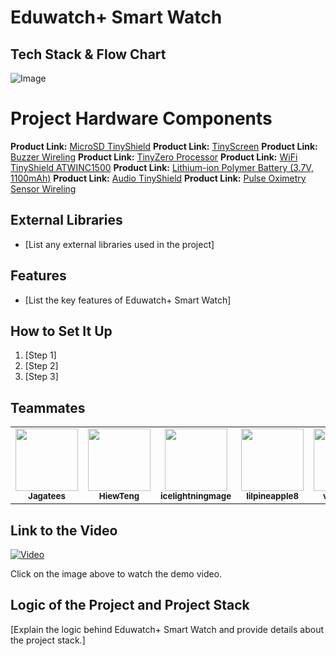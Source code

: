# Eduwatch+ Smart Watch

## Tech Stack & Flow Chart 
![Image](https://github.com/Jagatees/TinyCiruit-Arduino/assets/140966272/4008f3af-8a16-4745-9f57-4bb9fb2f399a)

# Project Hardware Components
**Product Link:** [MicroSD TinyShield](https://tinycircuits.com/products/microsd-tinyshield?_pos=4&_sid=f3b0eaea7&_ss=r)
**Product Link:** [TinyScreen](https://tinycircuits.com/products/tinyscreen?_pos=12&_sid=8b9ccbfb0&_ss=r)
**Product Link:** [Buzzer Wireling](https://tinycircuits.com/products/buzzer-wireling?_pos=1&_sid=c48816745&_ss=r)
**Product Link:** [TinyZero Processor](https://tinycircuits.com/products/tinyzero-processor)
**Product Link:** [WiFi TinyShield ATWINC1500](https://tinycircuits.com/products/wifi-tinyshield-atwinc1500)
**Product Link:** [Lithium-ion Polymer Battery (3.7V, 1100mAh)](https://tinycircuits.com/collections/batteries/products/lithium-ion-polymer-battery-3-7v-1100mah)
**Product Link:** [Audio TinyShield](https://tinycircuits.com/products/audio-tinyshield?_pos=1&_sid=4f2eade8d&_ss=r)
**Product Link:** [Pulse Oximetry Sensor Wireling](https://tinycircuits.com/products/pulse-oximetry-sensor-wireling?_pos=1&_sid=59983486e&_ss=r)



## External Libraries

- [List any external libraries used in the project]

## Features

- [List the key features of Eduwatch+ Smart Watch]

## How to Set It Up

1. [Step 1]
2. [Step 2]
3. [Step 3]

## Teammates

<table>
  <tr>
        <td align="center"><a href="https://github.com/Jagatees"><img src="https://avatars.githubusercontent.com/u/140966272?s=400&u=4366692093a55d4fda2ba7b4a0b5aa221f8ac0b3&v=4" width="100px;" alt=""/><br /><sub><b>Jagatees</b></sub></a><br />
    </td>
    <td align="center"><a href="https://github.com/HiewTeng"><img src="https://avatars.githubusercontent.com/u/94026462?v=4" width="100px;" alt=""/><br /><sub><b>HiewTeng</b></sub></a><br />
    </td>  
    <td align="center"><a href="https://github.com/icelightningmage
"><img src="https://avatars.githubusercontent.com/u/144021293?v=4" width="100px;" alt=""/><br /><sub><b>icelightningmage
</b></sub></a><br />
    </td> 
    <td align="center"><a href="https://github.com/
lilpineapple8"><img src="https://avatars.githubusercontent.com/u/79001107?v=4" width="100px;" alt=""/><br /><sub><b>
lilpineapple8</b></sub></a><br />
    </td> 
    <td align="center"><a href="https://github.com/vannxssaa"><img src="https://avatars.githubusercontent.com/u/65593193?v=4" width="100px;" alt=""/><br /><sub><b>vannxssaa</b></sub></a><br />
    </td> 
    <td align="center"><a href="https://github.com/ZFCrow"><img src="https://avatars.githubusercontent.com/u/113918404?v=4" width="100px;" alt=""/><br /><sub><b>ZFCrow</b></sub></a><br />
    </td> 
  </tr>
</table>

## Link to the Video

[![Video](https://img.youtube.com/vi/N0QGsqv7uY0/0.jpg)](https://www.youtube.com/watch?v=N0QGsqv7uY0)

Click on the image above to watch the demo video.

## Logic of the Project and Project Stack

[Explain the logic behind Eduwatch+ Smart Watch and provide details about the project stack.]
